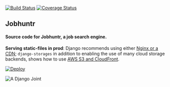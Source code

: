 [![Build Status](https://travis-ci.com/timkofu/jobhuntr.svg?branch=master)](https://travis-ci.org/timkofu/jobhuntr)
[![Coverage Status](https://coveralls.io/repos/timkofu/jobhuntr/badge.svg?branch=master&service=github)](https://coveralls.io/github/timkofu/jobhuntr?branch=master)
## Jobhuntr

#### Source code for Jobhuntr, a job search engine.

**Serving static-files in prod**: Django recommends using either [Nginx or a CDN](https://docs.djangoproject.com/en/4.0/howto/static-files/deployment/); `django-storages` in addition to enabling the use of many cloud storage backends, shows how to use [AWS S3 and CloudFront](https://django-storages.readthedocs.io/en/latest/backends/amazon-S3.html).

[![Deploy](https://www.herokucdn.com/deploy/button.svg)](https://heroku.com/deploy)

![A Django Joint](https://www.djangoproject.com/m/img/badges/djangojoint107x25.gif)
